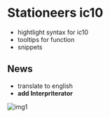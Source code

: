 # Stationeers ic10
 - hightlight syntax for ic10
 - tooltips for function
 - snippets
## News
 - translate to english
 - **add Interpriterator**

![img1](https://i.imgur.com/phOgb3n.jpeg)